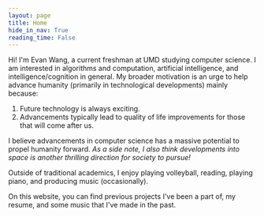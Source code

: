 ```yaml
---
layout: page
title: Home
hide_in_nav: True
reading_time: False
---
```



Hi! I'm Evan Wang, a current freshman at UMD studying computer science.
I am interested in algorithms and computation, artificial intelligence, and intelligence/cognition in general.
My broader motivation is an urge to help advance humanity (primarily in technological developments) mainly because:

1. Future technology is always exciting.
2. Advancements typically lead to quality of life improvements for those that will come after us.

I believe advancements in computer science has a massive potential to propel humanity forward. *As a side note, I also think developments into space is another thrilling direction for society to pursue!*

Outside of traditional academics, I enjoy playing volleyball, reading, playing piano, and producing music (occasionally).

On this website, you can find previous projects I've been a part of, my resume, and some music that I've made in the past.
